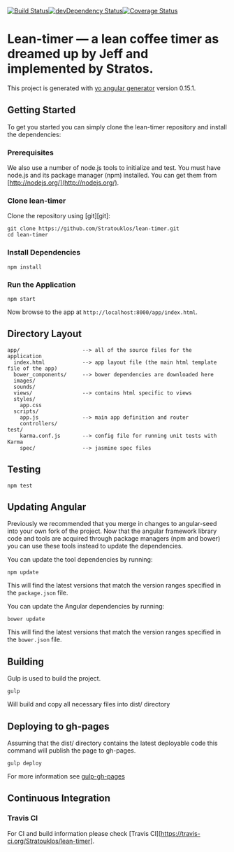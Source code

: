 [![Build Status](https://travis-ci.org/Stratouklos/lean-timer.svg?branch=master)](https://travis-ci.org/Stratouklos/lean-timer)[![devDependency Status](https://david-dm.org/Stratouklos/lean-timer/dev-status.svg)](https://david-dm.org/Stratouklos/lean-timer#info=devDependencies)[![Coverage Status](https://coveralls.io/repos/github/Stratouklos/lean-timer/badge.svg?branch=master)](https://coveralls.io/github/Stratouklos/lean-timer?branch=master)


# Lean-timer — a lean coffee timer as dreamed up by Jeff and implemented by Stratos.

This project is generated with [yo angular generator](https://github.com/yeoman/generator-angular)
version 0.15.1.

## Getting Started

To get you started you can simply clone the lean-timer repository and install the dependencies:

### Prerequisites

We also use a number of node.js tools to initialize and test. You must have node.js and
its package manager (npm) installed.  You can get them from [http://nodejs.org/](http://nodejs.org/).

### Clone lean-timer

Clone the repository using [git][git]:

```
git clone https://github.com/Stratouklos/lean-timer.git
cd lean-timer
```

### Install Dependencies

```
npm install
```


### Run the Application


```
npm start
```

Now browse to the app at `http://localhost:8000/app/index.html`.


## Directory Layout

```
app/                    --> all of the source files for the application
  index.html            --> app layout file (the main html template file of the app)
  bower_components/     --> bower dependencies are downloaded here  
  images/
  sounds/
  views/                --> contains html specific to views
  styles/
    app.css
  scripts/
    app.js              --> main app definition and router
    controllers/
test/
    karma.conf.js       --> config file for running unit tests with Karma
    spec/               --> jasmine spec files  
```

## Testing

```
npm test
```

## Updating Angular

Previously we recommended that you merge in changes to angular-seed into your own fork of the project.
Now that the angular framework library code and tools are acquired through package managers (npm and
bower) you can use these tools instead to update the dependencies.

You can update the tool dependencies by running:

```
npm update
```

This will find the latest versions that match the version ranges specified in the `package.json` file.

You can update the Angular dependencies by running:

```
bower update
```

This will find the latest versions that match the version ranges specified in the `bower.json` file.


## Building

Gulp is used to build the project.

```
gulp
```

Will build and copy all necessary files into dist/ directory

## Deploying to gh-pages

Assuming that the dist/ directory contains the latest deployable code this command will publish the page to gh-pages.

```
gulp deploy
```

For more information see [gulp-gh-pages](https://www.npmjs.com/package/gulp-gh-pages)

## Continuous Integration

### Travis CI

For CI and build information please check [Travis CI][https://travis-ci.org/Stratouklos/lean-timer].
